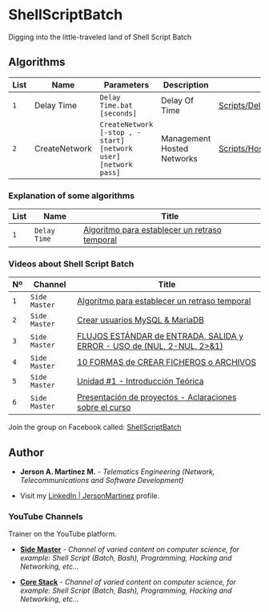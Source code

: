 # ShellScriptBatch
Digging into the little-traveled land of Shell Script Batch

## Algorithms
|List | Name   | Parameters       | Description       | Path      |
|----- | ------- | -------------------- | ----------------- | ----------------- |
|`1` | Delay Time | `Delay Time.bat [seconds]` | Delay Of Time    | [Scripts/DelayTime/Delay Time.bat](https://github.com/SideMasterGM/ShellScriptBatch/blob/master/Scripts/DelayTime/Delay%20Time.bat)  |
|`2` | CreateNetwork | `CreateNetwork [-stop , -start] [network user] [network pass]`   | Management Hosted Networks | [Scripts/HostedNetwork/CreateNetwork.bat](https://github.com/SideMasterGM/ShellScriptBatch/blob/master/Scripts/HostedNetwork/CreateNetwork.bat) |


### Explanation of some algorithms
| List   | Name       | Title       |
| ------- | -------------------- | ----------------- |
| `1` | `Delay Time` | [Algoritmo para establecer un retraso temporal](https://www.youtube.com/watch?v=8ZbUf64YN6M&t=2s)    |

### Videos about Shell Script Batch
| Nº   | Channel       | Title       |
| ------- | -------------------- | ----------------- |
| `1` | `Side Master` | [Algoritmo para establecer un retraso temporal](https://www.youtube.com/watch?v=8ZbUf64YN6M&t=2s)    |
| `2` | `Side Master` | [Crear usuarios MySQL & MariaDB](https://youtu.be/GrecnRQpMnk?list=PLpsXSRL10eXNkr6CsO31iizYiqRS0GHcS) |
| `3` | `Side Master` | [FLUJOS ESTÁNDAR de ENTRADA, SALIDA y ERROR - USO de (NUL, 2-NUL, 2>&1)](https://youtu.be/MXOWbDTW21k?list=PLpsXSRL10eXNkr6CsO31iizYiqRS0GHcS) |
| `4` | `Side Master` | [10 FORMAS de CREAR FICHEROS o ARCHIVOS](https://youtu.be/rHKcUdUoa8s?list=PLpsXSRL10eXNkr6CsO31iizYiqRS0GHcS) |
| `5` | `Side Master` | [Unidad #1 - Introducción Teórica](https://youtu.be/nkxmd9eRu3A?list=PLpsXSRL10eXNkr6CsO31iizYiqRS0GHcS) |
| `6` | `Side Master` | [Presentación de proyectos - Aclaraciones sobre el curso](https://youtu.be/uG6ugZ43aM4?list=PLpsXSRL10eXNkr6CsO31iizYiqRS0GHcS) |

Join the group on Facebook called: [ShellScriptBatch](https://www.facebook.com/groups/ShellScriptBatch/)

## Author
* **Jerson A. Martínez M.** - *Telematics Engineering (Network, Telecommunications and Software Development)* 

* Visit my [LinkedIn | JersonMartinez](https://www.linkedin.com/in/jersonmartinezsm/) profile.

### YouTube Channels
Trainer on the YouTube platform.
* **[Side Master](https://www.youtube.com/user/sidemastersupremo/)** - *Channel of varied content on computer science, for example: Shell Script (Batch, Bash), Programming, Hacking and Networking, etc...*

* **[Core Stack](https://www.youtube.com/user/gvideosmtutorialesgm)** - *Channel of varied content on computer science, for example: Shell Script (Batch, Bash), Programming, Hacking and Networking, etc...*